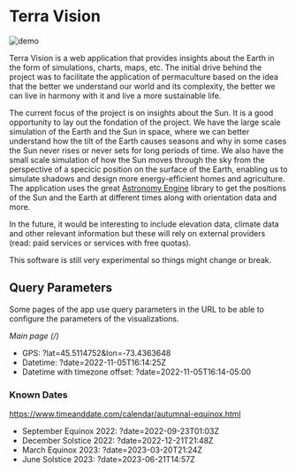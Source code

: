 # Terra Vision

![demo](./docs/demo.gif)

Terra Vision is a web application that provides insights about the Earth in the form of simulations, charts, maps, etc. The initial drive behind the project was to facilitate the application of permaculture based on the idea that the better we understand our world and its complexity, the better we can live in harmony with it and live a more sustainable life. 

The current focus of the project is on insights about the Sun. It is a good opportunity to lay out the fondation of the project. We have the large scale simulation of the Earth and the Sun in space, where we can better understand how the tilt of the Earth causes seasons and why in some cases the Sun never rises or never sets for long periods of time. We also have the small scale simulation of how the Sun moves through the sky from the perspective of a specicic position on the surface of the Earth, enabling us to simulate shadows and design more energy-efficient homes and agriculture. The application uses the great [Astronomy Engine](https://github.com/cosinekitty/astronomy) library to get the positions of the Sun and the Earth at different times along with orientation data and more.

In the future, it would be interesting to include elevation data, climate data and other relevant information but these will rely on external providers (read: paid services or services with free quotas).

This software is still very experimental so things might change or break.

## Query Parameters

Some pages of the app use query parameters in the URL to be able to configure the parameters of the visualizations. 

*Main page (/)*

- GPS: ?lat=45.5114752&lon=-73.4363648
- Datetime: ?date=2022-11-05T16:14:25Z
- Datetime with timezone offset: ?date=2022-11-05T16:14-05:00


### Known Dates

https://www.timeanddate.com/calendar/autumnal-equinox.html

- September Equinox 2022: ?date=2022-09-23T01:03Z
- December Solstice 2022: ?date=2022-12-21T21:48Z
- March Equinox 2023: ?date=2023-03-20T21:24Z
- June Solstice 2023: ?date=2023-06-21T14:57Z
